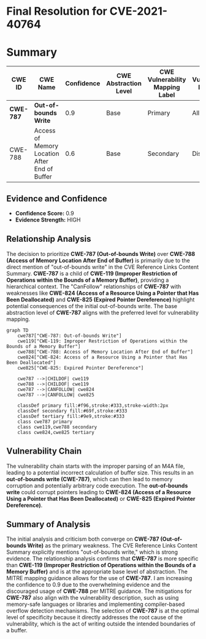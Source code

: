 # Final Resolution for CVE-2021-40764

# Summary
| CWE ID | CWE Name | Confidence | CWE Abstraction Level | CWE Vulnerability Mapping Label | CWE-Vulnerability Mapping Notes |
|---|---|---|---|---|---|
| **CWE-787** | **Out-of-bounds Write** | 0.9 | Base | Primary | Allowed |
| CWE-788 | Access of Memory Location After End of Buffer | 0.6 | Base | Secondary | Discouraged |

## Evidence and Confidence

*   **Confidence Score:** 0.9
*   **Evidence Strength:** HIGH

## Relationship Analysis
The decision to prioritize **CWE-787 (Out-of-bounds Write)** over **CWE-788 (Access of Memory Location After End of Buffer)** is primarily due to the direct mention of "out-of-bounds write" in the CVE Reference Links Content Summary. **CWE-787** is a child of **CWE-119 (Improper Restriction of Operations within the Bounds of a Memory Buffer)**, providing a hierarchical context. The "CanFollow" relationships of **CWE-787** with weaknesses like **CWE-824 (Access of a Resource Using a Pointer that Has Been Deallocated)** and **CWE-825 (Expired Pointer Dereference)** highlight potential consequences of the initial out-of-bounds write. The base abstraction level of **CWE-787** aligns with the preferred level for vulnerability mapping.

```mermaid
graph TD
    cwe787["CWE-787: Out-of-bounds Write"]
    cwe119["CWE-119: Improper Restriction of Operations within the Bounds of a Memory Buffer"]
    cwe788["CWE-788: Access of Memory Location After End of Buffer"]
    cwe824["CWE-824: Access of a Resource Using a Pointer that Has Been Deallocated"]
    cwe825["CWE-825: Expired Pointer Dereference"]

    cwe787 -->|CHILDOF| cwe119
    cwe788 -->|CHILDOF| cwe119
    cwe787 -->|CANFOLLOW| cwe824
    cwe787 -->|CANFOLLOW| cwe825

    classDef primary fill:#f96,stroke:#333,stroke-width:2px
    classDef secondary fill:#69f,stroke:#333
    classDef tertiary fill:#9e9,stroke:#333
    class cwe787 primary
    class cwe119,cwe788 secondary
    class cwe824,cwe825 tertiary
```

## Vulnerability Chain
The vulnerability chain starts with the improper parsing of an M4A file, leading to a potential incorrect calculation of buffer size. This results in an **out-of-bounds write (CWE-787)**, which can then lead to memory corruption and potentially arbitrary code execution. The **out-of-bounds write** could corrupt pointers leading to **CWE-824 (Access of a Resource Using a Pointer that Has Been Deallocated)** or **CWE-825 (Expired Pointer Dereference)**.

## Summary of Analysis
The initial analysis and criticism both converge on **CWE-787 (Out-of-bounds Write)** as the primary weakness. The CVE Reference Links Content Summary explicitly mentions "out-of-bounds write," which is strong evidence. The relationship analysis confirms that **CWE-787** is more specific than **CWE-119 (Improper Restriction of Operations within the Bounds of a Memory Buffer)** and is at the appropriate base level of abstraction. The MITRE mapping guidance allows for the use of **CWE-787**. I am increasing the confidence to 0.9 due to the overwhelming evidence and the discouraged usage of **CWE-788** per MITRE guidance. The mitigations for **CWE-787** also align with the vulnerability description, such as using memory-safe languages or libraries and implementing compiler-based overflow detection mechanisms. The selection of **CWE-787** is at the optimal level of specificity because it directly addresses the root cause of the vulnerability, which is the act of writing outside the intended boundaries of a buffer.